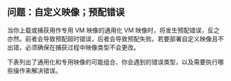 ## 问题：自定义映像；预配错误

当你上载或捕获用作专用 VM 映像的通用化 VM 映像时，将发生预配错误，反之亦然。前者会导致预配超时错误，后者会导致预配失败。若要部署自定义映像且不出错，必须确保在捕获过程中映像类型不会更改。

下表列出了通用化和专用映像的可能组合、你会遇到的错误类型，以及需要执行哪些操作来解决错误。

<!---HONumber=Mooncake_0606_2016-->